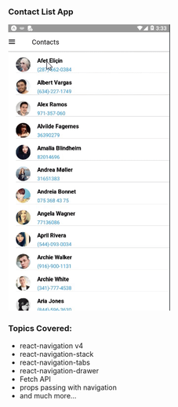 ### Contact List App

![Screencast](assets/screen.gif)

### Topics Covered:

- react-navigation v4
- react-navigation-stack
- react-navigation-tabs
- react-navigation-drawer
- Fetch API
- props passing with navigation
- and much more...
